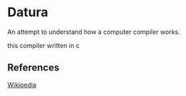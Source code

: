 # Datura
An attempt to understand how a computer compiler works.

this compiler written in c

## References
[Wikipedia](en.wikipedia.org/wiki/Compiler)
